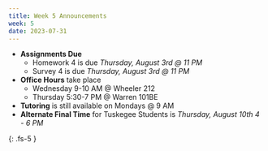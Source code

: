 ```yaml
---
title: Week 5 Announcements
week: 5
date: 2023-07-31
---
```


* **Assignments Due**
    * Homework 4 is due *Thursday, August 3rd @ 11 PM*
    * Survey 4 is due *Thursday, August 3rd @ 11 PM*
* **Office Hours** take place
    * Wednesday 9-10 AM @ Wheeler 212
    * Thursday 5:30-7 PM @ Warren 101BE
* **Tutoring** is still available on Mondays @ 9 AM
* **Alternate Final Time** for Tuskegee Students is *Thursday, August 10th 4 - 6 PM*

{: .fs-5 }

